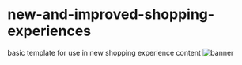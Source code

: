 # new-and-improved-shopping-experiences

basic template for use in new shopping experience content
![banner](https://assets.mcomnyapps.net/enhance-app/2020.10.26/images/top-banner-phone-ribbon-8-bit.png)
